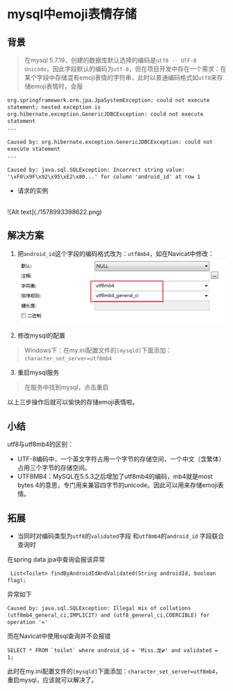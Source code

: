 # mysql中emoji表情存储
##  背景

> 在mysql 5.7.19，创建的数据库默认选择的编码是`utf8 -- UTF-8 Unicode`，因此字段默认的编码为`utf-8`，但在项目开发中存在一个需求：在某个字段中存储混有emoji表情的字符串，此时以普通编码格式如`utf8`来存储emoji表情时，会报
```
org.springframework.orm.jpa.JpaSystemException: could not execute statement; nested exception is org.hibernate.exception.GenericJDBCException: could not execute statement
...

Caused by: org.hibernate.exception.GenericJDBCException: could not execute statement
...

Caused by: java.sql.SQLException: Incorrect string value: '\xF0\x9F\x92\x95\xE2\x80...' for column 'android_id' at row 1
```
- 请求的实例
<br/>
 ![Alt text](./1578993398622.png)

## 解决方案
1. 把`android_id`这个字段的编码格式改为：`utf8mb4`，如在Navicat中修改：
 ![Alt text](./1578993290834.png)

2.  修改mysql的配置
  > Windows下：在my.ini配置文件的`[mysqld]`下面添加：`character_set_server=utf8mb4`
3. 重启mysql服务
  > 在服务中找到mysql，点击重启

以上三步操作后就可以愉快的存储emoji表情啦。

## 小结
utf8与utf8mb4的区别：
- UTF-8编码中，一个英文字符占用一个字节的存储空间，一个中文（含繁体）占用三个字节的存储空间。
- UTF8MB4：MySQL在5.5.3之后增加了utf8mb4的编码，mb4就是most bytes 4的意思，专门用来兼容四字节的unicode。因此可以用来存储emoji表情。

## 拓展
- 当同时对编码类型为`utf8`的`validated`字段 和`utf8mb4`的`android_id` 字段联合查询时

在spring data jpa中查询会报该异常
```
 List<Toilet> findByAndroidIdAndValidated(String androidId, boolean flag);
```
异常如下
```
Caused by: java.sql.SQLException: Illegal mix of collations (utf8mb4_general_ci,IMPLICIT) and (utf8_general_ci,COERCIBLE) for operation '='
```
而在Navicat中使用sql查询并不会报错
```
SELECT * FROM `toilet` where android_id = 'Miss.龙💕' and validated = 1;
```
此时在my.ini配置文件的`[mysqld]`下面添加：`character_set_server=utf8mb4`，重启mysql，应该就可以解决了。



